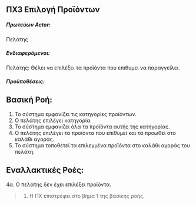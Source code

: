 ΠΧ3 Επιλογή Προϊόντων
---

##### Πρωτεύων Actor:
Πελάτης

##### Ενδιαφερόμενοι:
Πελάτης: Θέλει να επιλέξει τα προϊόντα που επιθυμεί να παραγγείλει.

##### Προϋποθέσεις:

## Βασική Ροή:
1. Το σύστημα εμφανίζει τις κατηγορίες προϊόντων.
2. Ο πελάτης επιλέγει κατηγορία.
3. Το σύστημα εμφανίζει όλα τα προϊόντα αυτής της κατηγορίας.
4. Ο πελάτης επιλέγει τα προϊόντα που επιθυμεί και τα προωθεί στο καλάθι αγοράς.
5. Το σύστημα τοποθετεί τα επιλεγμένα προϊόντα στο καλάθι αγοράς του πελάτη.

## Εναλλακτικές Ροές:
4α. Ο πελάτης δεν έχει επιλέξει προϊόντα.
> 1. Η ΠΧ επιστρέφει στο βήμα 1 της βασικής ροής.